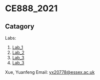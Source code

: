 CE888_2021
=======

Catagory
-----------
Labs:
  1. [Lab_1](https://github.com/gibsonx/CE888/blob/master/Lab_1/Exercise_Lab_1.ipynb)
  2. [Lab_2](https://github.com/gibsonx/CE888/blob/master/Lab_2/bootstrap.ipynb)
  3. [Lab_3](https://github.com/gibsonx/CE888/blob/master/Lab_3/facebook_classification.ipynb)
  4. [Lab_3](https://github.com/gibsonx/CE888/blob/master/Lab_3/facebook_regression.ipynb)



Xue, Yuanfeng
Email: yx20778@essex.ac.uk
